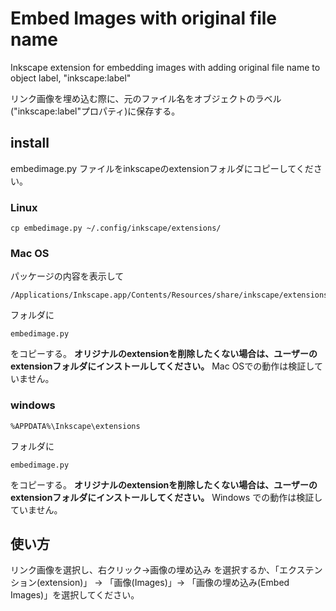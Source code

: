 # Embed Images with original file name
Inkscape extension for embedding images with adding original file name to object label, "inkscape:label"

リンク画像を埋め込む際に、元のファイル名をオブジェクトのラベル("inkscape:label"プロパティ)に保存する。

## install

embedimage.py ファイルをinkscapeのextensionフォルダにコピーしてください。

### Linux

```console
cp embedimage.py ~/.config/inkscape/extensions/
```

### Mac OS

パッケージの内容を表示して
```
/Applications/Inkscape.app/Contents/Resources/share/inkscape/extensions 
```
フォルダに 
```
embedimage.py
```
をコピーする。
**オリジナルのextensionを削除したくない場合は、ユーザーのextensionフォルダにインストールしてください。**
Mac OSでの動作は検証していません。

### windows

```
%APPDATA%\Inkscape\extensions
```
フォルダに
```
embedimage.py
```
をコピーする。
**オリジナルのextensionを削除したくない場合は、ユーザーのextensionフォルダにインストールしてください。**
Windows での動作は検証していません。


## 使い方

リンク画像を選択し、右クリック->画像の埋め込み を選択するか、「エクステンション(extension)」 -> 「画像(Images)」-> 「画像の埋め込み(Embed Images)」を選択してください。


